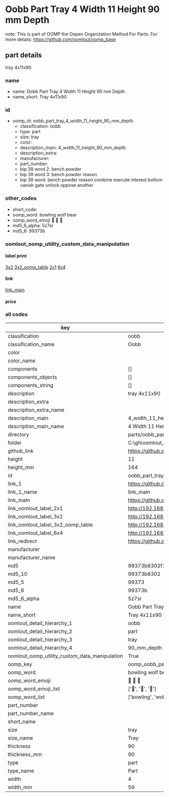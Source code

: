 # Oobb Part Tray 4 Width 11 Height 90 mm Depth  

note: This is part of OOMP the Oopen Organization Method For Parts. For more details: https://github.com/oomlout/oomp_base

##  part details
  



tray 4x11x90



### name
* name: Oobb Part Tray 4 Width 11 Height 90 mm Depth
* name_short: Tray 4x11x90 
### id
* oomp_id: oobb_part_tray_4_width_11_height_90_mm_depth
  * classification: oobb
  * type: part
  * size: tray
  * color: 
  * description_main: 4_width_11_height_90_mm_depth
  * description_extra: 
  * manufacturer: 
  * part_number: 
  * bip 39 word 2: bench powder
  * bip 39 word 3: bench powder reason
  * bip 39 word: bench powder reason combine execute interest bottom vanish gate unlock oppose another

### other_codes
* short_code: 
* oomp_word: bowling wolf bear
* oomp_word_emoji :bowling: :wolf: :bear:
* md5_6_alpha: 5z7sr
* md5_6: 99373b






### oomlout_oomp_utility_custom_data_manipulation
#### label print
[3x2](http://192.168.1.245:1112/?label=oomp%205z7sr)
[3x2_oomp_table](http://192.168.1.108:1112/?label=oomp%205z7sr)
[2x1](http://192.168.1.242:1112/?label=oomp%205z7sr)
[6x4](http://192.168.1.55:1112/?label=oomp%205z7sr)    

#### link

[link_main](https://github.com/oomlout/oomlout_oobb_version_4_generated_parts/tree/main/navigation_oomp/oobb/part/tray/4_width_11_height_90_mm_depth/part)                              

#### price







### all codes 
| key | value |  
| --- | --- |  
| classification | oobb |  
| classification_name | Oobb |  
| color |  |  
| color_name |  |  
| components | [] |  
| components_objects | [] |  
| components_string | [] |  
| description | tray 4x11x90 |  
| description_extra |  |  
| description_extra_name |  |  
| description_main | 4_width_11_height_90_mm_depth |  
| description_main_name | 4 Width 11 Height 90 mm Depth |  
| directory | parts/oobb_part_tray_4_width_11_height_90_mm_depth |  
| folder | C:\gh\oomlout_oobb_version_4_generated_parts\parts\oobb_part_tray_4_width_11_height_90_mm_depth |  
| github_link | https://github.com/oomlout/oomlout_oomp_part_src/tree/main/parts/oobb_part_tray_4_width_11_height_90_mm_depth |  
| height | 11 |  
| height_mm | 164 |  
| id | oobb_part_tray_4_width_11_height_90_mm_depth |  
| link_1 | https://github.com/oomlout/oomlout_oobb_version_4_generated_parts/tree/main/navigation_oomp/oobb/part/tray/4_width_11_height_90_mm_depth/part |  
| link_1_name | link_main |  
| link_main | https://github.com/oomlout/oomlout_oobb_version_4_generated_parts/tree/main/navigation_oomp/oobb/part/tray/4_width_11_height_90_mm_depth/part |  
| link_oomlout_label_2x1 | http://192.168.1.242:1112/?label=oomp%205z7sr |  
| link_oomlout_label_3x2 | http://192.168.1.245:1112/?label=oomp%205z7sr |  
| link_oomlout_label_3x2_oomp_table | http://192.168.1.108:1112/?label=oomp%205z7sr |  
| link_oomlout_label_6x4 | http://192.168.1.55:1112/?label=oomp%205z7sr |  
| link_redirect | https://github.com/oomlout/oomlout_oobb_version_4_generated_parts/tree/main/parts/oobb_tray_04_11_90 |  
| manufacturer |  |  
| manufacturer_name |  |  
| md5 | 99373b8302f14349d6a792df662a48a8 |  
| md5_10 | 99373b8302 |  
| md5_5 | 99373 |  
| md5_6 | 99373b |  
| md5_6_alpha | 5z7sr |  
| name | Oobb Part Tray 4 Width 11 Height 90 mm Depth |  
| name_short | Tray 4x11x90  |  
| oomlout_detail_hierarchy_1 | oobb |  
| oomlout_detail_hierarchy_2 | part |  
| oomlout_detail_hierarchy_3 | tray |  
| oomlout_detail_hierarchy_4 | 90_mm_depth |  
| oomlout_oomp_utility_custom_data_manipulation | True |  
| oomp_key | oomp_oobb_part_tray_4_width_11_height_90_mm_depth |  
| oomp_word | bowling wolf bear |  
| oomp_word_emoji | :bowling: :wolf: :bear: |  
| oomp_word_emoji_list | [':bowling:', ':wolf:', ':bear:'] |  
| oomp_word_list | ['bowling', 'wolf', 'bear'] |  
| part_number |  |  
| part_number_name |  |  
| short_name |  |  
| size | tray |  
| size_name | Tray |  
| thickness | 90 |  
| thickness_mm | 90 |  
| type | part |  
| type_name | Part |  
| width | 4 |  
| width_mm | 59 |  
